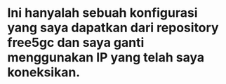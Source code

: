 # Ini hanyalah sebuah konfigurasi yang saya dapatkan dari repository free5gc dan saya ganti menggunakan IP yang telah saya koneksikan.
